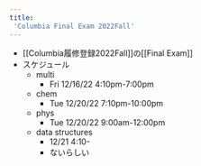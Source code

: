 ```yaml
---
title:
 'Columbia Final Exam 2022Fall'
---
```


- [[Columbia履修登録2022Fall]]の[[Final Exam]]
- スケジュール
    - multi
        - Fri 12/16/22 4:10pm-7:00pm
    - chem
        - Tue 12/20/22 7:10pm-10:00pm
    - phys
        - Tue 12/20/22 9:00am-12:00pm
    - data structures
        - 12/21 4:10-
        - ないらしい
